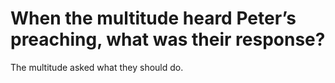 # When the multitude heard Peter’s preaching, what was their response?

The multitude asked what they should do.
